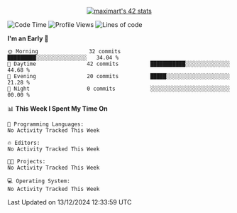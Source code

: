 <p align="center">
<a href="https://github.com/oakoudad/badge42"><img src="https://badge.mediaplus.ma/greenbinary/maximart?1337Badge=off&UM6P=off" alt="maximart's 42 stats" /></a>
</p>


<!--START_SECTION:waka-->
![Code Time](http://img.shields.io/badge/Code%20Time-0%20secs-blue)
![Profile Views](http://img.shields.io/badge/Vues%20du%20profil-1376-blue)
![Lines of code](https://img.shields.io/badge/From%20Hello%20World%20I%27ve%20Written-33.6%20thousand%20lines%20of%20code-blue)

**I'm an Early 🐤** 

```text
🌞 Morning                32 commits          █████████░░░░░░░░░░░░░░░░   34.04 % 
🌆 Daytime                42 commits          ███████████░░░░░░░░░░░░░░   44.68 % 
🌃 Evening                20 commits          █████░░░░░░░░░░░░░░░░░░░░   21.28 % 
🌙 Night                  0 commits           ░░░░░░░░░░░░░░░░░░░░░░░░░   00.00 % 
```


📊 **This Week I Spent My Time On** 

```text
💬 Programming Languages: 
No Activity Tracked This Week

🔥 Editors: 
No Activity Tracked This Week

🐱‍💻 Projects: 
No Activity Tracked This Week

💻 Operating System: 
No Activity Tracked This Week
```


 Last Updated on 13/12/2024 12:33:59 UTC
<!--END_SECTION:waka-->
